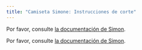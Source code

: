 ```yaml
---
title: "Camiseta Simone: Instrucciones de corte"
---
```


<Note>

Por favor, consulte [la documentación de Simon](/docs/patterns/simon/).

Por favor, consulte [la documentación de Simon](/docs/patterns/simon/).

</Note>
